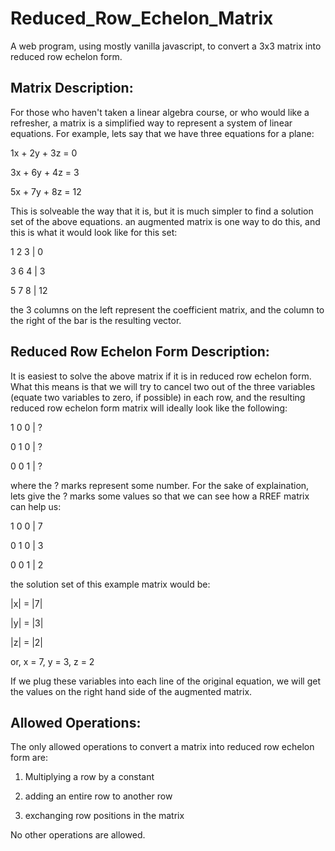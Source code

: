 # Reduced_Row_Echelon_Matrix
A web program, using mostly vanilla javascript, to convert a 3x3 matrix into reduced row echelon form.

Matrix Description:
-------------------
For those who haven't taken a linear algebra course, or who would like a refresher, a matrix is a simplified way to represent 
a system of linear equations. For example, lets say that we have three equations for a plane:

1x + 2y + 3z = 0

3x + 6y + 4z = 3

5x + 7y + 8z = 12

This is solveable the way that it is, but it is much simpler to find a solution set of the above equations. an augmented 
matrix is one way to do this, and this is what it would look like for this set:

1   2   3 |   0

3   6   4 |   3

5   7   8 |   12

the 3 columns on the left represent the coefficient matrix, and the column to the right of the bar is the resulting vector.

Reduced Row Echelon Form Description:
-------------------------------------
It is easiest to solve the above matrix if it is in reduced row echelon form. What this means is that we will try to cancel
two out of the three variables (equate two variables to zero, if possible) in each row, and the resulting reduced row echelon
form matrix will ideally look like the following:

1   0   0 |   ?

0   1   0 |   ?

0   0   1 |   ?

where the ? marks represent some number. For the sake of explaination, lets give the ? marks some values so that we can see how a RREF matrix can help us:

1   0   0 |   7

0   1   0 |   3

0   0   1 |   2


the solution set of this example matrix would be:

|x|   =   |7|

|y|   =   |3| 

|z|   =   |2|

or, x = 7, y = 3, z = 2

If we plug these variables into each line of the original equation, we will get the values on the right hand side of the augmented matrix. 


Allowed Operations:
-------------------

The only allowed operations to convert a matrix into reduced row echelon form are:

1. Multiplying a row by a constant

2. adding an entire row to another row

3. exchanging row positions in the matrix

No other operations are allowed.
